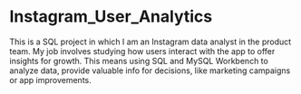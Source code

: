 # Instagram_User_Analytics
This is a SQL project in which I am an Instagram data analyst in the product team. My job involves studying how users interact with the  app to offer insights for growth. This means using SQL and MySQL Workbench to analyze data, provide  valuable info for decisions, like marketing campaigns or app improvements.
